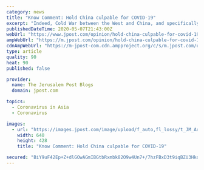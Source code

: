```yaml
---
category: news
title: "Know Comment: Hold China culpable for COVID-19"
excerpt: "Indeed, Cold War between the West and China, and specifically between the US and China, is setting in as COVID-19 claims hundreds of thousands of lives worldwide and ravages the global economy. Relations between China and the US are at their worst point in decades,"
publishedDateTime: 2020-05-07T21:43:00Z
webUrl: "https://www.jpost.com/opinion/hold-china-culpable-for-covid-19-627321"
ampWebUrl: "https://m.jpost.com/opinion/hold-china-culpable-for-covid-19-627321/amp"
cdnAmpWebUrl: "https://m-jpost-com.cdn.ampproject.org/c/s/m.jpost.com/opinion/hold-china-culpable-for-covid-19-627321/amp"
type: article
quality: 90
heat: 90
published: false

provider:
  name: The Jerusalem Post Blogs
  domain: jpost.com

topics:
  - Coronavirus in Asia
  - Coronavirus

images:
  - url: "https://images.jpost.com/image/upload/f_auto,fl_lossy/t_JM_ArticleMainImageFaceDetect/450899"
    width: 640
    height: 428
    title: "Know Comment: Hold China culpable for COVID-19"

secured: "BiY9uF42Ep+Z+dlGOwAGmIBGtbRxmbk82O9w4Un7+/7hzFBxD3t9iqBZU3Hkq4KuNYeTI1uPzlIWO4Rn86bKgiidfT95GpJKjS7AQFG3O5fR8U6HojV9rG6OBiJtsrWw9QuXGSYdJ5BNocx53pgZ/DjvRUAMeFi1En/mk1hdqA90VmUYbeJWsT1AhcTKSOxaqJK5+C8pofS/0u01WC6qIggRiMbwFCui78hhOe9yqYYFoIP0dHb4AzkMb2L8RsekN3oU/7JyNaVdNUe9Kned10DVxvDzcpfYZPUPIF5mQelPybpJPMf5g6HMOqLSj2yUAkQfJCzhA/8W7vjSmIX4GCwYn9EgOtl1k3P/uN8HVwAZJ6+o0LHoWYmaJiJl24v46q8LvEwsKLopenlhFGNGX/CjdkYY06sU263a5unyeo6DH6ArDcHR3s6A31w4TtEF7dSV7Ith/e8vtPQ7Z1keiTn0p9iAcSPkZO8GC6z2lNY=;ORL38RYgAd4RLaAU3rBOSg=="
---
```


